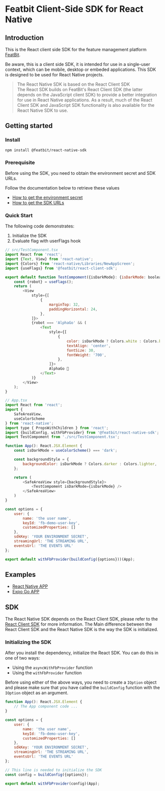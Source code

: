 # Featbit Client-Side SDK for React Native

## Introduction

This is the React client side SDK for the feature management platform [FeatBit](https://www.featbit.co).

Be aware, this is a client side SDK, it is intended for use in a single-user context, which can be mobile, desktop or embeded applications. This SDK is designed to be used for React Native projects.

> The React Native SDK is based on the React Client SDK  
The React SDK builds on FeatBit's React Client SDK (the latter depends on the JavaScript client SDK) to provide a better integration for use in React Native applications. As a result, much of the React Client SDK and JavaScript SDK functionality is also available for the React Native SDK to use.

## Getting started
### Install

```
npm install @featbit/react-native-sdk
```

### Prerequisite

Before using the SDK, you need to obtain the environment secret and SDK URLs.

Follow the documentation below to retrieve these values

- [How to get the environment secret](https://docs.featbit.co/sdk/faq#how-to-get-the-environment-secret)
- [How to get the SDK URLs](https://docs.featbit.co/sdk/faq#how-to-get-the-sdk-urls)

### Quick Start

The following code demonstrates:
1. Initialize the SDK
2. Evaluate flag with userFlags hook

```javascript
// src/TestComponent.tsx
import React from 'react';
import {Text, View} from 'react-native';
import {Colors} from 'react-native/Libraries/NewAppScreen';
import {useFlags} from '@featbit/react-client-sdk';

export default function TestCompoment({isDarkMode}: {isDarkMode: boolean}) {
    const {robot} = useFlags();
    return (
        <View
            style={[
                {
                    marginTop: 32,
                    paddingHorizontal: 24,
                },
            ]}>
            {robot === 'AlphaGo' && (
                <Text
                    style={[
                        {
                            color: isDarkMode ? Colors.white : Colors.black,
                            textAlign: 'center',
                            fontSize: 30,
                            fontWeight: '700',
                        },
                    ]}>
                    AlphaGo 🤖
                </Text>
            )}
        </View>
    );
}

// App.tsx
import React from 'react';
import {
    SafeAreaView,
    useColorScheme
} from 'react-native';
import type { PropsWithChildren } from 'react';
import {buildConfig, withFbProvider} from '@featbit/react-native-sdk';
import TestCompoment from './src/TestComponent.tsx';

function App(): React.JSX.Element {
    const isDarkMode = useColorScheme() === 'dark';

    const backgroundStyle = {
        backgroundColor: isDarkMode ? Colors.darker : Colors.lighter,
    };

    return (
        <SafeAreaView style={backgroundStyle}>
            <TestCompoment isDarkMode={isDarkMode} />
        </SafeAreaView>
    )
}

const options = {
    user: {
        name: 'the user name',
        keyId: 'fb-demo-user-key',
        customizedProperties: []
    },
    sdkKey: 'YOUR ENVIRONMENT SECRET',
    streamingUrl: 'THE STREAMING URL',
    eventsUrl: 'THE EVENTS URL'
};

export default withFbProvider(buildConfig({options}))(App);
```

## Examples

- [React Native APP](./examples/ReactNativeApp)
- [Expo Go APP](./examples/ExpoApp)

## SDK

The React Native SDK depends on the React Client SDK, please refer to the [React Client SDK](https://github.com/featbit/featbit-react-client-sdk) for more information.
The Main difference between the React Client SDK and the React Native SDK is the way the SDK is initialized.

### Initializing the SDK
After you install the dependency, initialize the React SDK. You can do this in one of two ways:

- Using the `asyncWithFbProvider` function
- Using the `withFbProvider` function

Before using either of the above ways, you need to create a `IOption` object and please make sure that you have called the `buildConfig` function with the `IOption` object as an argument.

```javascript
function App(): React.JSX.Element {
    // The App component code ...
}

const options = {
    user: {
        name: 'the user name',
        keyId: 'fb-demo-user-key',
        customizedProperties: []
    },
    sdkKey: 'YOUR ENVIRONMENT SECRET',
    streamingUrl: 'THE STREAMING URL',
    eventsUrl: 'THE EVENTS URL'
};

// This line is needed to initialize the SDK
const config = buildConfig({options});

export default withFbProvider(config)(App);

```